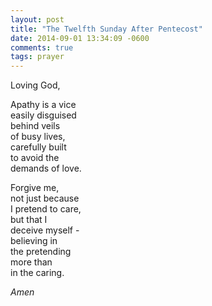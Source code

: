 ```yaml
---
layout: post
title: "The Twelfth Sunday After Pentecost"
date: 2014-09-01 13:34:09 -0600
comments: true
tags: prayer
---
```


Loving God,

Apathy is a vice  
easily disguised  
behind veils  
of busy lives,  
carefully built  
to avoid the  
demands of love.

Forgive me,  
not just because  
I pretend to care,  
but that I  
deceive myself -  
believing in  
the pretending  
more than  
in the caring.

*Amen*


